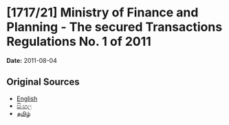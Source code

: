 # [1717/21] Ministry of Finance and Planning - The secured Transactions Regulations No. 1 of 2011

**Date:** 2011-08-04

## Original Sources

- [English](https://documents.gov.lk/view/extra-gazettes/2011/8/1717-21_E.pdf)
- [සිංහල](https://documents.gov.lk/view/extra-gazettes/2011/8/1717-21_S.pdf)
- [தமிழ்](https://documents.gov.lk/view/extra-gazettes/2011/8/1717-21_T.pdf)
